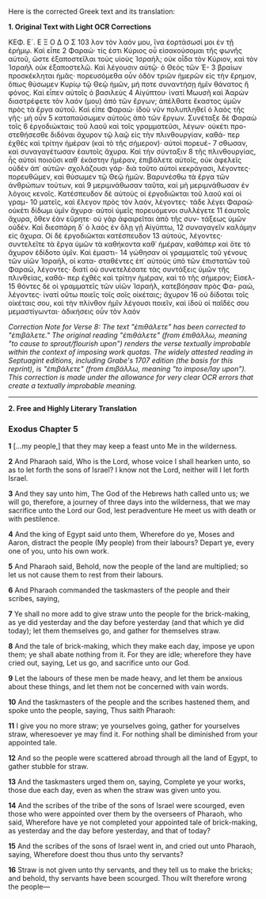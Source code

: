 Here is the corrected Greek text and its translation:

**1. Original Text with Light OCR Corrections**

ΚΕΦ. Ε´. Ε Ξ Ο Δ Ο Σ 103
λον τὸν λαόν μου, ἵνα ἑορτάσωσί μοι ἐν τῇ ἐρήμῳ. Καὶ εἶπε 2
Φαραώ· τίς ἐστι Κύριος οὗ εἰσακούσομαι τῆς φωνῆς αὐτοῦ, ὥστε
ἐξαποστεῖλαι τοὺς υἱοὺς Ἰσραήλ; οὐκ οἶδα τὸν Κύριον, καὶ τὸν
Ἰσραὴλ οὐκ ἐξαποστελῶ. Καὶ λέγουσιν αὐτῷ· ὁ Θεὸς τῶν Ἑ- 3
βραίων προσκέκληται ἡμᾶς· πορευσόμεθα οὖν ὁδὸν τριῶν ἡμερῶν
εἰς τὴν ἔρημον, ὅπως θύσωμεν Κυρίῳ τῷ Θεῷ ἡμῶν, μή ποτε
συναντήσῃ ἡμῖν θάνατος ἢ φόνος. Καὶ εἶπεν αὐτοῖς ὁ βασιλεὺς 4
Αἰγύπτου· ἱνατί Μωυσῆ καὶ Ἀαρὼν διαστρέφετε τὸν λαόν (μου)
ἀπὸ τῶν ἔργων; ἀπέλθατε ἕκαστος ὑμῶν πρὸς τὰ ἔργα αὐτοῦ.
Καὶ εἶπε Φαραώ· ἰδοὺ νῦν πολυπληθεῖ ὁ λαὸς τῆς γῆς· μὴ οὖν 5
καταπαύσωμεν αὐτοὺς ἀπὸ τῶν ἔργων. Συνέταξε δὲ Φαραὼ τοῖς 6
ἐργοδιώκταις τοῦ λαοῦ καὶ τοῖς γραμματεῦσι, λέγων· οὐκέτι προ-
στεθήσεσθε διδόναι ἄχυρον τῷ λαῷ εἰς τὴν πλινθουργίαν, καθά-
περ ἐχθὲς καὶ τρίτην ἡμέραν (καὶ τὸ τῆς σήμερον)· αὐτοὶ πορευέ- 7
σθωσαν, καὶ συναγαγέτωσαν ἑαυτοῖς ἄχυρα. Καὶ τὴν σύνταξιν 8
τῆς πλινθουργίας, ἧς αὐτοὶ ποιοῦσι καθ᾿ ἑκάστην ἡμέραν, ἐπιβάλετε
αὐτοῖς, οὐκ ἀφελεῖς οὐδὲν ἀπ᾿ αὐτῶν· σχολάζουσι γάρ·
διὰ τοῦτο αὐτοὶ κεκράγασι, λέγοντες· πορευθῶμεν, καὶ θύσωμεν
τῷ Θεῷ ἡμῶν. Βαρυνέσθω τὰ ἔργα τῶν ἀνθρώπων τούτων, καὶ 9
μεριμνάθωσαν ταῦτα, καὶ μὴ μεριμνάθωσαν ἐν λόγοις κενοῖς.
Κατέσπευδον δὲ αὐτοὺς οἱ ἐργοδιῶκται τοῦ λαοῦ καὶ οἱ γραμ- 10
ματεῖς, καὶ ἔλεγον πρὸς τὸν λαόν, λέγοντες· τάδε λέγει Φαραώ·
οὐκέτι δίδωμι ὑμῖν ἄχυρα· αὐτοὶ ὑμεῖς πορευόμενοι συλλέγετε 11
ἑαυτοῖς ἄχυρα, ὅθεν ἐὰν εὕρητε· οὐ γὰρ ἀφαιρεῖται ἀπὸ τῆς συν-
τάξεως ὑμῶν οὐδέν. Καὶ διεσπάρη δ᾽ ὁ λαὸς ἐν ὅλῃ γῇ Αἰγύπτω, 12
συναγαγεῖν καλάμην εἰς ἄχυρα. Οἱ δὲ ἐργοδιῶκται κατέσπευδον 13
αὐτούς, λέγοντες· συντελεῖτε τὰ ἔργα ὑμῶν τὰ καθήκοντα καθ᾿
ἡμέραν, καθάπερ καὶ ὅτε τὸ ἄχυρον ἐδίδοτο ὑμῖν. Καὶ ἐμαστι- 14
γώθησαν οἱ γραμματεῖς τοῦ γένους τῶν υἱῶν Ἰσραήλ, οἱ κατα-
σταθέντες ἐπ᾿ αὐτοὺς ὑπὸ τῶν ἐπιστατῶν τοῦ Φαραώ, λέγοντες·
διατί οὐ συνετελέσατε τὰς συντάξεις ὑμῶν τῆς πλινθείας, καθά-
περ ἐχθὲς καὶ τρίτην ἡμέραν, καὶ τὸ τῆς σήμερον; Εἰσελ- 15
θόντες δὲ οἱ γραμματεῖς τῶν υἱῶν Ἰσραήλ, κατεβόησαν πρὸς Φα-
ραώ, λέγοντες· ἱνατί οὕτω ποιεῖς τοῖς σοῖς οἰκέταις; ἄχυρον 16
οὐ δίδοται τοῖς οἰκέταις σου, καὶ τὴν πλίνθον ἡμῖν λέγουσι ποιεῖν,
καὶ ἰδοὺ οἱ παῖδές σου μεμαστίγωνται· ἀδικήσεις οὖν τὸν λαόν

*Correction Note for Verse 8: The text "ἐπιθάλετε" has been corrected to "ἐπιβάλετε." The original reading "ἐπιθάλετε" (from ἐπιθάλλω, meaning "to cause to sprout/flourish upon") renders the verse textually improbable within the context of imposing work quotas. The widely attested reading in Septuagint editions, including Grabe's 1707 edition (the basis for this reprint), is "ἐπιβάλετε" (from ἐπιβάλλω, meaning "to impose/lay upon"). This correction is made under the allowance for very clear OCR errors that create a textually improbable meaning.*

---

**2. Free and Highly Literary Translation**

### Exodus Chapter 5

**1** [...my people,] that they may keep a feast unto Me in the wilderness.

**2** And Pharaoh said, Who is the Lord, whose voice I shall hearken unto, so as to let forth the sons of Israel? I know not the Lord, neither will I let forth Israel.

**3** And they say unto him, The God of the Hebrews hath called unto us; we will go, therefore, a journey of three days into the wilderness, that we may sacrifice unto the Lord our God, lest peradventure He meet us with death or with pestilence.

**4** And the king of Egypt said unto them, Wherefore do ye, Moses and Aaron, distract the people (My people) from their labours? Depart ye, every one of you, unto his own work.

**5** And Pharaoh said, Behold, now the people of the land are multiplied; so let us not cause them to rest from their labours.

**6** And Pharaoh commanded the taskmasters of the people and their scribes, saying,

**7** Ye shall no more add to give straw unto the people for the brick-making, as ye did yesterday and the day before yesterday (and that which ye did today); let them themselves go, and gather for themselves straw.

**8** And the tale of brick-making, which they make each day, impose ye upon them; ye shall abate nothing from it. For they are idle; wherefore they have cried out, saying, Let us go, and sacrifice unto our God.

**9** Let the labours of these men be made heavy, and let them be anxious about these things, and let them not be concerned with vain words.

**10** And the taskmasters of the people and the scribes hastened them, and spoke unto the people, saying, Thus saith Pharaoh:

**11** I give you no more straw; ye yourselves going, gather for yourselves straw, wheresoever ye may find it. For nothing shall be diminished from your appointed tale.

**12** And so the people were scattered abroad through all the land of Egypt, to gather stubble for straw.

**13** And the taskmasters urged them on, saying, Complete ye your works, those due each day, even as when the straw was given unto you.

**14** And the scribes of the tribe of the sons of Israel were scourged, even those who were appointed over them by the overseers of Pharaoh, who said, Wherefore have ye not completed your appointed tale of brick-making, as yesterday and the day before yesterday, and that of today?

**15** And the scribes of the sons of Israel went in, and cried out unto Pharaoh, saying, Wherefore doest thou thus unto thy servants?

**16** Straw is not given unto thy servants, and they tell us to make the bricks; and behold, thy servants have been scourged. Thou wilt therefore wrong the people—